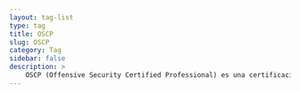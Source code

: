 ```yaml
---
layout: tag-list
type: tag
title: OSCP
slug: OSCP
category: Tag
sidebar: false
description: >
    OSCP (Offensive Security Certified Professional) es una certificación de seguridad informática altamente reconocida y respetada en la industria. Es ofrecida por Offensive Security, una empresa líder en el campo de la seguridad ofensiva y la formación en pruebas de penetración.
---
```

